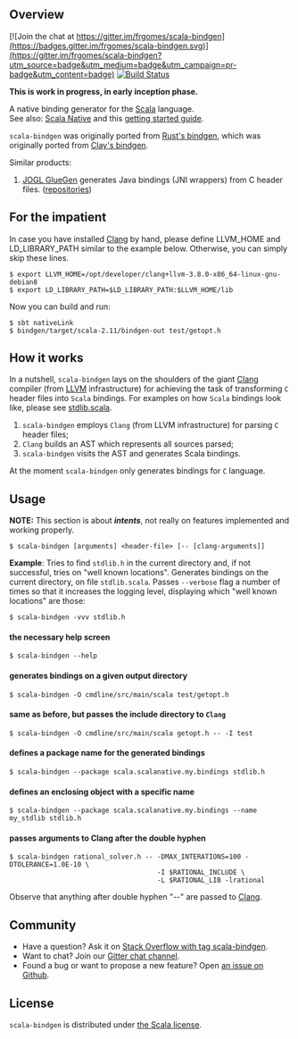## Overview

[![Join the chat at https://gitter.im/frgomes/scala-bindgen](https://badges.gitter.im/frgomes/scala-bindgen.svg)](https://gitter.im/frgomes/scala-bindgen?utm_source=badge&utm_medium=badge&utm_campaign=pr-badge&utm_content=badge)
[![Build Status](https://travis-ci.org/frgomes/scala-bindgen.svg?branch=master)](https://travis-ci.org/frgomes/scala-bindgen)

**This is work in progress, in early inception phase.**

A native binding generator for the [Scala] language.<br/> 
See also: [Scala Native] and this [getting started guide].

``scala-bindgen`` was originally ported from [Rust's bindgen], which was originally ported from [Clay's bindgen].

Similar products:

1. [JOGL GlueGen] generates Java bindings (JNI wrappers) from C header files. ([repositories](https://github.com/sgothel/))


## For the impatient

In case you have installed [Clang] by hand, please define LLVM_HOME and LD_LIBRARY_PATH similar to the example below. Otherwise, you can simply skip these lines.

    $ export LLVM_HOME=/opt/developer/clang+llvm-3.8.0-x86_64-linux-gnu-debian8
    $ export LD_LIBRARY_PATH=$LD_LIBRARY_PATH:$LLVM_HOME/lib

Now you can build and run:

    $ sbt nativeLink
    $ bindgen/target/scala-2.11/bindgen-out test/getopt.h


## How it works

In a nutshell, ``scala-bindgen`` lays on the shoulders of the giant [Clang] compiler (from [LLVM] infrastructure) for achieving the task of transforming ``C`` header files into ``Scala`` bindings. For examples on how ``Scala`` bindings look like, please see [stdlib.scala].

1. ``scala-bindgen`` employs ``Clang`` (from LLVM infrastructure) for parsing ``C`` header files;
2. ``Clang`` builds an AST which represents all sources parsed;
3. ``scala-bindgen`` visits the AST and generates Scala bindings.

At the moment ``scala-bindgen`` only generates bindings for ``C`` language.


## Usage

**NOTE:** This section is about ***intents***, not really on features implemented and working properly.

    $ scala-bindgen [arguments] <header-file> [-- [clang-arguments]]

**Example**: Tries to find ``stdlib.h`` in the current directory and, if not successful, tries on "well known locations". Generates bindings on the current directory, on file ``stdlib.scala``. Passes ``--verbose`` flag a number of times so that it increases the logging level, displaying which "well known locations" are those:

    $ scala-bindgen -vvv stdlib.h

#### the necessary help screen

    $ scala-bindgen --help

#### generates bindings on a given output directory

    $ scala-bindgen -O cmdline/src/main/scala test/getopt.h

#### same as before, but passes the include directory to ``Clang``

    $ scala-bindgen -O cmdline/src/main/scala getopt.h -- -I test

#### defines a package name for the generated bindings

    $ scala-bindgen --package scala.scalanative.my.bindings stdlib.h

#### defines an enclosing object with a specific name

    $ scala-bindgen --package scala.scalanative.my.bindings --name my_stdlib stdlib.h

#### passes arguments to Clang after the double hyphen

    $ scala-bindgen rational_solver.h -- -DMAX_INTERATIONS=100 -DTOLERANCE=1.0E-10 \
                                         -I $RATIONAL_INCLUDE \
                                         -L $RATIONAL_LIB -lrational

Observe that anything after double hyphen "--" are passed to [Clang].

## Community

 * Have a question? Ask it on [Stack Overflow with tag scala-bindgen].
 * Want to chat? Join our [Gitter chat channel].
 * Found a bug or want to propose a new feature? Open [an issue on Github].

## License

``scala-bindgen`` is distributed under [the Scala license].


[Stack Overflow with tag scala-bindgen]: http://stackoverflow.com/questions/tagged/scala-bindgen
[Gitter chat channel]: https://gitter.im/frgomes/scala-bindgen
[an issue on Github]: https://github.com/frgomes/scala-bindgen/issues
[the Scala license]: https://github.com/frgomes/scala-bindgen/blob/master/LICENSE

[Scala]: http://scala-lang.org
[Scala Native]: http://github.com/scala-native/scala-native
[getting started guide]: http://github.com/scala-native/scala-native-example
[Clay's bindgen]: http://github.com/jckarter/clay/blob/master/tools/bindgen.clay
[Rust's bindgen]: http://github.com/crabtw/rust-bindgen
[JOGL GlueGen]: https://jogamp.org/gluegen/www
[Clang]: http://clang.llvm.org/
[LLVM]: http://llvm.org
[stdlib.scala]: http://github.com/scala-native/scala-native/blob/master/nativelib/src/main/scala/scala/scalanative/native/stdlib.scala

